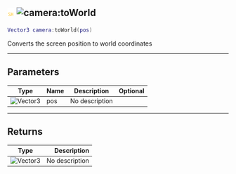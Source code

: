 ## ![shared](../../.gitbook/assets/shared.png) ![camera](./readme/camera "mention"):toWorld

```lua
Vector3 camera:toWorld(pos)
```

Converts the screen position to world coordinates

------
## Parameters

| Type   | Name | Description | Optional |
| ------ | ---- | ----------- | -------: |
| ![Vector3](./readme/vector3 "mention") | pos | No description |  |


------
## Returns

| Type   | Description |
| ------ | ----------: |
| ![Vector3](./readme/vector3 "mention") | No description |

